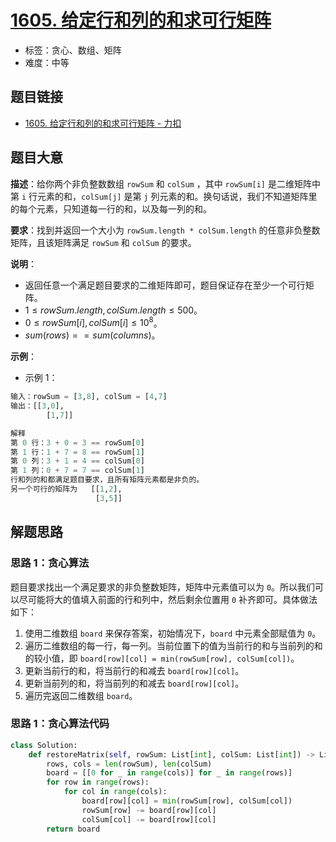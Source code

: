 # [1605. 给定行和列的和求可行矩阵](https://leetcode.cn/problems/find-valid-matrix-given-row-and-column-sums/)

- 标签：贪心、数组、矩阵
- 难度：中等

## 题目链接

- [1605. 给定行和列的和求可行矩阵 - 力扣](https://leetcode.cn/problems/find-valid-matrix-given-row-and-column-sums/)

## 题目大意

**描述**：给你两个非负整数数组 `rowSum` 和 `colSum` ，其中 `rowSum[i]` 是二维矩阵中第 `i` 行元素的和，`colSum[j]` 是第 `j` 列元素的和。换句话说，我们不知道矩阵里的每个元素，只知道每一行的和，以及每一列的和。

**要求**：找到并返回一个大小为 `rowSum.length * colSum.length` 的任意非负整数矩阵，且该矩阵满足 `rowSum` 和 `colSum` 的要求。

**说明**：

- 返回任意一个满足题目要求的二维矩阵即可，题目保证存在至少一个可行矩阵。
- $1 \le rowSum.length, colSum.length \le 500$。
- $0 \le rowSum[i], colSum[i] \le 10^8$。
- $sum(rows) == sum(columns)$。

**示例**：

- 示例 1：

```python
输入：rowSum = [3,8], colSum = [4,7]
输出：[[3,0],
        [1,7]]

解释
第 0 行：3 + 0 = 3 == rowSum[0]
第 1 行：1 + 7 = 8 == rowSum[1]
第 0 列：3 + 1 = 4 == colSum[0]
第 1 列：0 + 7 = 7 == colSum[1]
行和列的和都满足题目要求，且所有矩阵元素都是非负的。
另一个可行的矩阵为   [[1,2],
                   [3,5]]
```

## 解题思路

### 思路 1：贪心算法

题目要求找出一个满足要求的非负整数矩阵，矩阵中元素值可以为 `0`。所以我们可以尽可能将大的值填入前面的行和列中，然后剩余位置用 `0` 补齐即可。具体做法如下：

1. 使用二维数组 `board` 来保存答案，初始情况下，`board` 中元素全部赋值为 `0`。
2. 遍历二维数组的每一行，每一列。当前位置下的值为当前行的和与当前列的和的较小值，即 `board[row][col] = min(rowSum[row], colSum[col])`。
3. 更新当前行的和，将当前行的和减去 `board[row][col]`。
4. 更新当前列的和，将当前列的和减去 `board[row][col]`。
5. 遍历完返回二维数组 `board`。

### 思路 1：贪心算法代码

```python
class Solution:
    def restoreMatrix(self, rowSum: List[int], colSum: List[int]) -> List[List[int]]:
        rows, cols = len(rowSum), len(colSum)
        board = [[0 for _ in range(cols)] for _ in range(rows)]
        for row in range(rows):
            for col in range(cols):
                board[row][col] = min(rowSum[row], colSum[col])
                rowSum[row] -= board[row][col]
                colSum[col] -= board[row][col]
        return board
```
